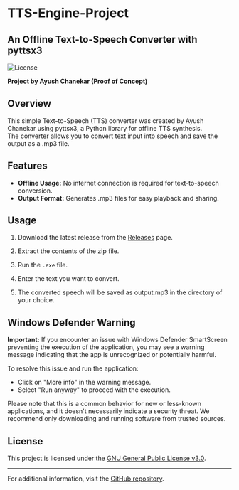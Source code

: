 # TTS-Engine-Project
## An Offline Text-to-Speech Converter with pyttsx3

![License](https://img.shields.io/badge/license-GPLv3-blue.svg)

**Project by Ayush Chanekar (Proof of Concept)**

## Overview

This simple Text-to-Speech (TTS) converter was created by Ayush Chanekar using pyttsx3, a Python library for offline TTS synthesis. <br>
The converter allows you to convert text input into speech and save the output as a .mp3 file.

## Features

- **Offline Usage:** No internet connection is required for text-to-speech conversion.
- **Output Format:** Generates .mp3 files for easy playback and sharing.
<!--- **Customization:** Adjust voice, rate, and volume to suit your preferences.-->

## Usage

1. Download the latest release from the [Releases](https://github.com/chanekarayush/TTS-Engine-Project/releases) page.

2. Extract the contents of the zip file.

3. Run the `.exe` file. <!--`tts_converter.exe`-->

4. Enter the text you want to convert.

<!--5. Adjust voice, rate, and volume if needed.-->

5. The converted speech will be saved as output.mp3 in the directory of your choice.

<!--## Configuration

Modify `config.py` (if available) to customize the TTS engine settings.-->

## Windows Defender Warning

**Important:**
If you encounter an issue with Windows Defender SmartScreen preventing the execution of the application, you may see a warning message indicating that the app is unrecognized or potentially harmful.

To resolve this issue and run the application:

- Click on "More info" in the warning message.
- Select "Run anyway" to proceed with the execution.

Please note that this is a common behavior for new or less-known applications, and it doesn't necessarily indicate a security threat. We recommend only downloading and running software from trusted sources.

## License

This project is licensed under the [GNU General Public License v3.0](LICENSE).

---

For additional information, visit the [GitHub repository](https://github.com/chanekarayush/TTS-Engine-Project).
